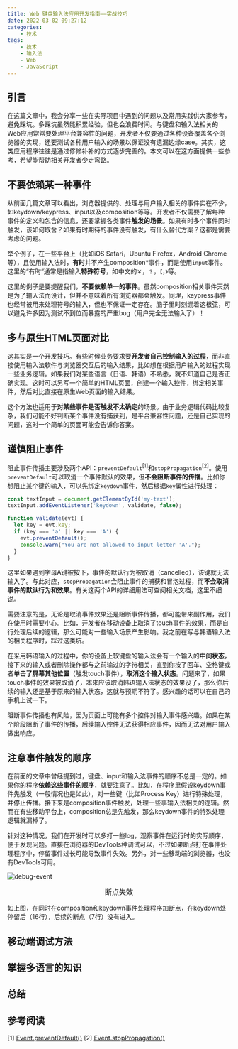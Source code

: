 ```yaml
---
title: Web 键盘输入法应用开发指南——实战技巧
date: 2022-03-02 09:27:12
categories:
    - 技术
tags: 
    - 技术
    - 输入法
    - Web
    - JavaScript
---
```

## 引言
在这篇文章中，我会分享一些在实际项目中遇到的问题以及常用实践供大家参考，避免踩坑。多踩坑虽然能积累经验，但也会浪费时间。与键盘和输入法相关的Web应用常常要处理平台兼容性的问题，开发者不仅要通过各种设备覆盖各个浏览器的实现，还要测试各种用户输入的场景以保证没有遗漏边缘case。其实，这类应用程序往往是通过修修补补的方式逐步完善的。本文可以在这方面提供一些参考，希望能帮助相关开发者少走弯路。

## 不要依赖某一种事件
从前面几篇文章可以看出，浏览器提供的、处理与用户输入相关的事件实在不少，如keydown/keypress、input以及composition等等。开发者不仅需要了解每种事件的定义和包含的信息，还要掌握各类事件**触发的场景**。如果有时多个事件同时触发，该如何取舍？如果有时期待的事件没有触发，有什么替代方案？这都是需要考虑的问题。

举个例子，在一些平台上（比如iOS Safari，Ubuntu Firefox，Android Chrome等），且使用输入法时，**有时**并不产生composition\*事件，而是使用`input`事件。这里的“有时”通常是指输入**特殊符号**，如中文的`￥`，`？`，`【`，`》`等。

这里的例子是要提醒我们，**不要依赖单一的事件**。虽然composition相关事件天然是为了输入法而设计，但并不意味着所有浏览器都会触发。同理，keypress事件也经常被用来处理符号的输入，但也不保证一定存在。脑子里时刻绷着这根弦，可以避免许多因为测试不到位而暴露的严重bug（用户完全无法输入了）！

## 多与原生HTML页面对比
这其实是一个开发技巧。有些时候业务要求要**开发者自己控制输入的过程**，而非直接使用输入法软件与浏览器交互后的输入结果，比如想在根据用户输入的过程实现一些业务逻辑。如果我们对某些语言（日语、韩语）不熟悉，就不知道自己是否正确实现。这时可以另写一个简单的HTML页面，创建一个输入控件，绑定相关事件，然后对比直接在原生Web页面的输入结果。

这个方法也适用于**对某些事件是否触发不太确定**的场景。由于业务逻辑代码比较复杂，我们可能不好判断某个事件没有捕获到，是平台兼容性问题，还是自己实现的问题，这时一个简单的页面可能会告诉你答案。  

## 谨慎阻止事件
阻止事件传播主要涉及两个API：`preventDefault`<sup>[1]</sup>和`stopPropagation`<sup>[2]</sup>。使用`preventDefault`可以取消一个事件默认的效果，但**不会阻断事件的传播**。比如你想阻止某个键的输入，可以先绑定`keydown`事件，然后根据`key`属性进行处理：

``` javascript
const textInput = document.getElementById('my-text');
textInput.addEventListener('keydown', validate, false);

function validate(evt) {
  let key = evt.key;
  if (key === 'a' || key === 'A') {
    evt.preventDefault();
    console.warn("You are not allowed to input letter 'A'.");
  }
}
```
这里如果遇到字母A键被按下，事件的默认行为被取消（cancelled），该键就无法输入了。与此对应，`stopPropagation`会阻止事件的捕获和冒泡过程，而**不会取消事件的默认行为和效果**。有关这两个API的详细用法可查阅相关文档，这里不细说。

需要注意的是，无论是取消事件效果还是阻断事件传播，都可能带来副作用，我们在使用时需要小心。比如，开发者在移动设备上取消了touch事件的效果，而是自行处理后续的逻辑，那么可能对一些输入场景产生影响。我之前在写与韩语输入法的相关程序时，踩过这类坑。

在采用韩语输入的过程中，你的设备上软键盘的输入法会有一个输入的**中间状态**，接下来的输入或者删除操作都与之前输过的字符相关，直到你按了回车、空格键或者**单击了屏幕其他位置**（触发touch事件），**取消这个输入状态**。问题来了，如果touch事件的效果被取消了，本来应该取消韩语输入法状态的效果没了，那么你后续的输入还是基于原来的输入状态，这就与预期不符了。感兴趣的话可以在自己的手机上试一下。

阻断事件传播也有风险，因为页面上可能有多个控件对输入事件感兴趣。如果在某个阶段阻断了事件的传播，后续输入控件无法获得相应事件，因而无法对用户输入做出响应。

## 注意事件触发的顺序
在前面的文章中曾经提到过，键盘、input和输入法事件的顺序不总是一定的。如果你的程序**依赖这些事件的顺序**，就要注意了。比如，在程序里假设keydown事件先触发（一般情况也是如此），对一些键（比如Process Key）进行特殊处理，并停止传播。接下来是composition事件触发，处理一些事输入法相关的逻辑。然而在有些移动平台上，composition总是先触发，那么keydown事件的特殊处理逻辑就漏掉了。

针对这种情况，我们在开发时可以多打一些log，观察事件在运行时的实际顺序，便于发现问题。直接在浏览器的DevTools种调试可以，不过如果断点打在事件处理程序中，停留事件过长可能导致事件失效。另外，对一些移动端的浏览器，也没有DevTools可用。

![debug-event](debug-event.png)
<center><div style="font-size:16px;">断点失效</div></center>

如上图，在同时在composition和keydown事件处理程序加断点，在keydown处停留后（16行），后续的断点（7行）没有进入。

## 移动端调试方法

## 掌握多语言的知识

## 总结
## 参考阅读
[1] [Event.preventDefault()](https://developer.mozilla.org/en-US/docs/Web/API/Event/preventDefault)
[2] [Event.stopPropagation()](https://developer.mozilla.org/en-US/docs/Web/API/Event/stopPropagation)
